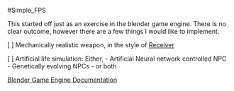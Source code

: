#Simple_FPS 

This started off just as an exercise in the blender game engine.
There is no clear outcome, however there are a few things I would like to implement.

[ ] Mechanically realistic weapon, in the style of [Receiver](http://www.wolfire.com/receiver)

[ ] Artificial life simulation:
	Either,
	- Artificial Neural network controlled NPC
	- Genetically evolving NPCs
	- or both

[Blender Game Engine Documentation](https://www.blender.org/api/blender_python_api_current/)